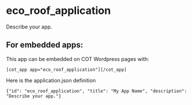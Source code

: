 eco_roof_application
===========
Describe your app.

For embedded apps:
------------------
This app can be embedded on COT Wordpress pages with:

`[cot_app app="eco_roof_application"][/cot_app]`

Here is the application.json definition

`{"id": "eco_roof_application", "title": "My App Name", "description": "Describe your app."}`

